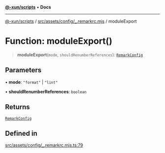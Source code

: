 [**@-xun/scripts**](../../../../../README.md) • **Docs**

***

[@-xun/scripts](../../../../../README.md) / [src/assets/config/\_.remarkrc.mjs](../README.md) / moduleExport

# Function: moduleExport()

> **moduleExport**(`mode`, `shouldRenumberReferences`): [`RemarkConfig`](../type-aliases/RemarkConfig.md)

## Parameters

• **mode**: `"format"` \| `"lint"`

• **shouldRenumberReferences**: `boolean`

## Returns

[`RemarkConfig`](../type-aliases/RemarkConfig.md)

## Defined in

[src/assets/config/\_.remarkrc.mjs.ts:79](https://github.com/Xunnamius/xscripts/blob/91915b63e10dd6449ad16f4202f487b34227194a/src/assets/config/_.remarkrc.mjs.ts#L79)
